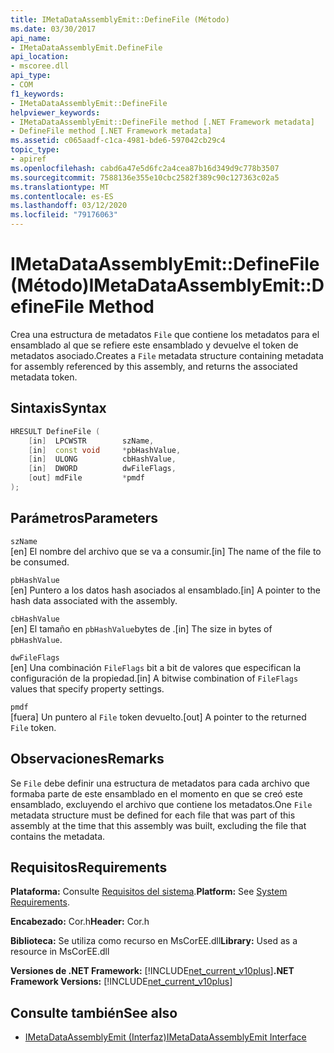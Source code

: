 ```yaml
---
title: IMetaDataAssemblyEmit::DefineFile (Método)
ms.date: 03/30/2017
api_name:
- IMetaDataAssemblyEmit.DefineFile
api_location:
- mscoree.dll
api_type:
- COM
f1_keywords:
- IMetaDataAssemblyEmit::DefineFile
helpviewer_keywords:
- IMetaDataAssemblyEmit::DefineFile method [.NET Framework metadata]
- DefineFile method [.NET Framework metadata]
ms.assetid: c065aadf-c1ca-4981-bde6-597042cb29c4
topic_type:
- apiref
ms.openlocfilehash: cabd6a47e5d6fc2a4cea87b16d349d9c778b3507
ms.sourcegitcommit: 7588136e355e10cbc2582f389c90c127363c02a5
ms.translationtype: MT
ms.contentlocale: es-ES
ms.lasthandoff: 03/12/2020
ms.locfileid: "79176063"
---
```

# <a name="imetadataassemblyemitdefinefile-method"></a><span data-ttu-id="ac9ed-102">IMetaDataAssemblyEmit::DefineFile (Método)</span><span class="sxs-lookup"><span data-stu-id="ac9ed-102">IMetaDataAssemblyEmit::DefineFile Method</span></span>
<span data-ttu-id="ac9ed-103">Crea una estructura de metadatos `File` que contiene los metadatos para el ensamblado al que se refiere este ensamblado y devuelve el token de metadatos asociado.</span><span class="sxs-lookup"><span data-stu-id="ac9ed-103">Creates a `File` metadata structure containing metadata for assembly referenced by this assembly, and returns the associated metadata token.</span></span>  
  
## <a name="syntax"></a><span data-ttu-id="ac9ed-104">Sintaxis</span><span class="sxs-lookup"><span data-stu-id="ac9ed-104">Syntax</span></span>  
  
```cpp  
HRESULT DefineFile (  
    [in]  LPCWSTR        szName,
    [in]  const void     *pbHashValue,
    [in]  ULONG          cbHashValue,  
    [in]  DWORD          dwFileFlags,  
    [out] mdFile         *pmdf  
);  
```  
  
## <a name="parameters"></a><span data-ttu-id="ac9ed-105">Parámetros</span><span class="sxs-lookup"><span data-stu-id="ac9ed-105">Parameters</span></span>  
 `szName`  
 <span data-ttu-id="ac9ed-106">[en] El nombre del archivo que se va a consumir.</span><span class="sxs-lookup"><span data-stu-id="ac9ed-106">[in] The name of the file to be consumed.</span></span>  
  
 `pbHashValue`  
 <span data-ttu-id="ac9ed-107">[en] Puntero a los datos hash asociados al ensamblado.</span><span class="sxs-lookup"><span data-stu-id="ac9ed-107">[in] A pointer to the hash data associated with the assembly.</span></span>  
  
 `cbHashValue`  
 <span data-ttu-id="ac9ed-108">[en] El tamaño en `pbHashValue`bytes de .</span><span class="sxs-lookup"><span data-stu-id="ac9ed-108">[in] The size in bytes of `pbHashValue`.</span></span>  
  
 `dwFileFlags`  
 <span data-ttu-id="ac9ed-109">[en] Una combinación `FileFlags` bit a bit de valores que especifican la configuración de la propiedad.</span><span class="sxs-lookup"><span data-stu-id="ac9ed-109">[in] A bitwise combination of `FileFlags` values that specify property settings.</span></span>  
  
 `pmdf`  
 <span data-ttu-id="ac9ed-110">[fuera] Un puntero al `File` token devuelto.</span><span class="sxs-lookup"><span data-stu-id="ac9ed-110">[out] A pointer to the returned `File` token.</span></span>  
  
## <a name="remarks"></a><span data-ttu-id="ac9ed-111">Observaciones</span><span class="sxs-lookup"><span data-stu-id="ac9ed-111">Remarks</span></span>  
 <span data-ttu-id="ac9ed-112">Se `File` debe definir una estructura de metadatos para cada archivo que formaba parte de este ensamblado en el momento en que se creó este ensamblado, excluyendo el archivo que contiene los metadatos.</span><span class="sxs-lookup"><span data-stu-id="ac9ed-112">One `File` metadata structure must be defined for each file that was part of this assembly at the time that this assembly was built, excluding the file that contains the metadata.</span></span>  
  
## <a name="requirements"></a><span data-ttu-id="ac9ed-113">Requisitos</span><span class="sxs-lookup"><span data-stu-id="ac9ed-113">Requirements</span></span>  
 <span data-ttu-id="ac9ed-114">**Plataforma:** Consulte [Requisitos del sistema](../../../../docs/framework/get-started/system-requirements.md).</span><span class="sxs-lookup"><span data-stu-id="ac9ed-114">**Platform:** See [System Requirements](../../../../docs/framework/get-started/system-requirements.md).</span></span>  
  
 <span data-ttu-id="ac9ed-115">**Encabezado:** Cor.h</span><span class="sxs-lookup"><span data-stu-id="ac9ed-115">**Header:** Cor.h</span></span>  
  
 <span data-ttu-id="ac9ed-116">**Biblioteca:** Se utiliza como recurso en MsCorEE.dll</span><span class="sxs-lookup"><span data-stu-id="ac9ed-116">**Library:** Used as a resource in MsCorEE.dll</span></span>  
  
 <span data-ttu-id="ac9ed-117">**Versiones de .NET Framework:** [!INCLUDE[net_current_v10plus](../../../../includes/net-current-v10plus-md.md)]</span><span class="sxs-lookup"><span data-stu-id="ac9ed-117">**.NET Framework Versions:** [!INCLUDE[net_current_v10plus](../../../../includes/net-current-v10plus-md.md)]</span></span>  
  
## <a name="see-also"></a><span data-ttu-id="ac9ed-118">Consulte también</span><span class="sxs-lookup"><span data-stu-id="ac9ed-118">See also</span></span>

- [<span data-ttu-id="ac9ed-119">IMetaDataAssemblyEmit (Interfaz)</span><span class="sxs-lookup"><span data-stu-id="ac9ed-119">IMetaDataAssemblyEmit Interface</span></span>](../../../../docs/framework/unmanaged-api/metadata/imetadataassemblyemit-interface.md)
